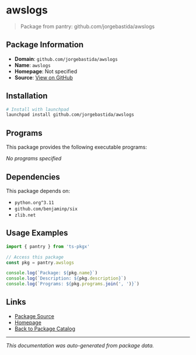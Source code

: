 # awslogs

> Package from pantry: github.com/jorgebastida/awslogs

## Package Information

- **Domain**: `github.com/jorgebastida/awslogs`
- **Name**: `awslogs`
- **Homepage**: Not specified
- **Source**: [View on GitHub](https://github.com/pkgxdev/pantry/tree/main/projects/github.com/jorgebastida/awslogs/package.yml)

## Installation

```bash
# Install with launchpad
launchpad install github.com/jorgebastida/awslogs
```

## Programs

This package provides the following executable programs:

*No programs specified*

## Dependencies

This package depends on:

- `python.org^3.11`
- `github.com/benjaminp/six`
- `zlib.net`

## Usage Examples

```typescript
import { pantry } from 'ts-pkgx'

// Access this package
const pkg = pantry.awslogs

console.log(`Package: ${pkg.name}`)
console.log(`Description: ${pkg.description}`)
console.log(`Programs: ${pkg.programs.join(', ')}`)
```

## Links

- [Package Source](https://github.com/pkgxdev/pantry/tree/main/projects/github.com/jorgebastida/awslogs/package.yml)
- [Homepage](#)
- [Back to Package Catalog](../../../package-catalog.md)

---

*This documentation was auto-generated from package data.*
